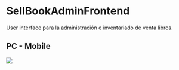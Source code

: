 <h1>SellBookAdminFrontend</h1>
<p>User interface para la administración e inventariado de venta libros.</p>
<h2>PC - Mobile</h2>
<div style="display:flex; flex-direction: row;">
      <img src="https://github.com/user-attachments/assets/24521c1f-55b3-464d-a22c-b30d46725098">
</div>
